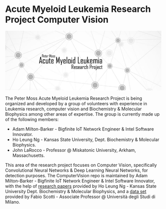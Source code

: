 # Acute Myeloid Leukemia Research Project Computer Vision

![Peter Moss Acute Myeloid Leukemia Research Project](Images/Banner-Social.jpg) 

The Peter Moss Acute Myeloid Leukemia Research Project is being organized and developed by a group of volunteers with experience in Leukemia research, computer vision and Biochemistry & Molecular Biophysics among other areas of expertise. The group is currently made up of the following members:

- Adam Milton-Barker - Bigfinite IoT Network Engineer & Intel Software Innovator.
- Ho  Leung Ng - Kansas State University, Dept. Biochemistry & Molecular Biophysics.
- John LaRocco  -  Professor @ Miskatonic University, Arkham, Massachusetts.

This area of the research project focuses on Computer Vision, specifically Convolutional Neural Networks & Deep Learning Neural Networks, for detection purposes. The ComputerVision repo is maintained by Adam Milton-Barker - Bigfinite IoT Network Engineer & Intel Software Innovator, with the help of [research papers](https://github.com/AMLResearchProject/Research/blob/master/Papers/CNN-AML-Papers.md "research papers") provided by Ho Leung Ng - Kansas State University Dept. Biochemistry & Molecular Biophysics, and a [data set](https://homes.di.unimi.it/scotti/all/ "data set") provided by Fabio Scotti - Associate Professor @ Università degli Studi di Milano.

